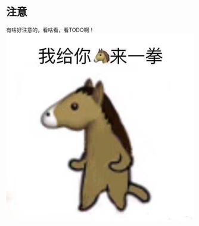<!--
 * @Author: Suez_kip 287140262@qq.com
 * @Date: 2022-10-24 13:55:31
 * @LastEditTime: 2022-11-23 16:30:01
 * @LastEditors: Suez_kip
 * @Description: 
-->
# 注意

有啥好注意的，看啥看，看TODO啊！
![图 1](images/11ca0ebdc294e990eaa1740dba930f84381978d1fd33bc36067437c22ddf40a3.png)  

